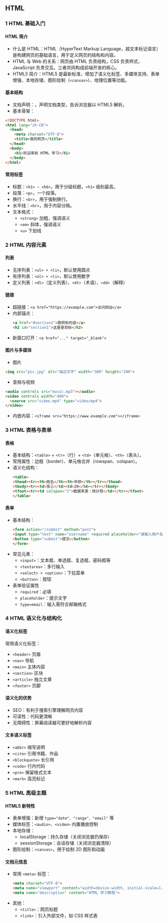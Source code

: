 ## HTML
### 1 HTML 基础入门
#### HTML 简介

- 什么是 HTML：HTML（HyperText Markup Language，超文本标记语言）是构建网页的基础语言，用于定义网页的结构和内容。
- HTML 与 Web 的关系：网页由 HTML 负责结构，CSS 负责样式，JavaScript 负责交互。三者共同构成前端开发的核心。
- HTML5 简介：HTML5 是最新标准，增加了语义化标签、多媒体支持、表单增强、本地存储、图形绘制（`<canvas>`）、地理位置等功能。

#### 基本结构

- 文档声明：<!DOCTYPE html>，声明文档类型，告诉浏览器以 HTML5 解析。
- 基本骨架：
```html
<!DOCTYPE html>
<html lang="zh-CN">
  <head>
    <meta charset="UTF-8">
    <title>我的网页</title>
  </head>
  <body>
    <h1>欢迎来到 HTML 学习</h1>
  </body>
</html>
```
#### 常用标签

- 标题：`<h1> ~ <h6>`，用于分级标题，`<h1>` 级别最高。
- 段落：`<p>`，一个段落。
- 换行：`<br>`，用于强制换行。
- 水平线：`<hr>`，用于内容分隔。
- 文本格式：
    - `<strong>` 加粗，强调语义
    - `<em>` 斜体，强调语义
    - `<u>` 下划线

### 2 HTML 内容元素
#### 列表

- 无序列表：`<ul> + <li>`，默认使用圆点
- 有序列表：`<ol> + <li>`，默认使用数字
- 定义列表：`<dl>`（定义列表）、`<dt>`（术语）、`<dd>`（解释）

#### 链接
- 超链接：`<a href="https://example.com">访问网站</a>`
- 内部锚点：
    ```html
    <a href="#section1">跳转到内容</a>
    <h2 id="section1">这里是目标</h2>
    ```
- 新窗口打开：`<a href="..." target="_blank">`
#### 图片与多媒体
- 图片
```html
<img src="pic.jpg" alt="描述文字" width="300" height="200">
```

- 音频与视频
```html
<audio controls src="music.mp3"></audio>
<video controls width="400">
  <source src="video.mp4" type="video/mp4">
</video>
```
- 内嵌内容：`<iframe src="https://www.example.com"></iframe>`

### 3 HTML 表格与表单
#### 表格

- 基本结构：`<table>` + `<tr>`（行）+ `<td>`（单元格）、`<th>`（表头）。
- 常用属性：边框（border）、单元格合并（rowspan、colspan）。
- 语义化结构：
    ```html
    <table>
    <thead><tr><th>姓名</th><th>年龄</th></tr></thead>
    <tbody><tr><td>张三</td><td>20</td></tr></tbody>
    <tfoot><tr><td colspan="2">数据来源：统计局</td></tr></tfoot>
    </table>
    ```
#### 表单

- 基本结构：
    ```html
    <form action="/submit" method="post">
    <input type="text" name="username" required placeholder="请输入用户名">
    <button type="submit">提交</button>
    </form>
    ```
- 常见元素：
    - `<input>`：文本框、单选框、复选框、密码框等
    - `<textarea>`：多行输入
    - `<select> + <option>`：下拉菜单
    - `<button>`：按钮
- 表单验证属性
    - `required`：必填
    - `placeholder`：提示文字
    - `type=email`：输入需符合邮箱格式

### 4 HTML 语义化与结构化
#### 语义化标签

常用语义化标签：

- `<header>` 页眉
- `<nav>` 导航
- `<main>` 主体内容
- `<section>` 区块
- `<article>` 独立文章
- `<footer>` 页脚

#### 语义化的优势

- SEO：有利于搜索引擎理解网页内容
- 可读性：代码更清晰
- 无障碍性：屏幕阅读器可更好地解析内容

#### 文本语义标签

- `<abbr>` 缩写说明
- `<cite>` 引用书籍、作品
- `<blockquote>` 长引用
- `<code>` 行内代码
- `<pre>` 保留格式文本
- `<mark>` 高亮标记

### 5 HTML 高级主题
#### HTML5 新特性

- 表单增强：新增 `type="date"、"range"、"email"` 等
- 媒体标签：`<audio>`、`<video>` 内置播放控制
- 本地存储：
    - localStorage：持久存储（关闭浏览器仍保存）
    - sessionStorage：会话存储（关闭浏览器清除）
- 图形绘制：`<canvas>`，用于绘制 2D 图形和动画

#### 文档元信息

- 常用 `<meta>` 标签：
    ```html
    <meta charset="UTF-8">
    <meta name="viewport" content="width=device-width, initial-scale=1.0">
    <meta name="description" content="HTML 学习教程">
    ```
- 其他：
    - `<title>`：网页标题
    - `<link>`：引入外部文件，如 CSS 样式表